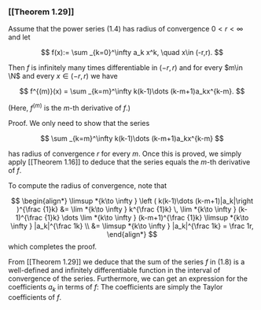 ### [[Theorem 1.29]]

Assume that the power series (1.4) has radius of convergence $0<r<\infty$ and let



$$  f(x):= \sum _{k=0}^\infty a_k x^k, \quad x\in (-r,r). $$

Then $f$ is infinitely many times differentiable in $(-r,r)$ and for every $m\in \N$ and every $x\in (-r,r)$ we have



$$  f^{(m)}(x) = \sum _{k=m}^\infty k(k-1)\dots (k-m+1)a_kx^{k-m}. $$

(Here, $f^{(m)}$ is the $m$-th derivative of $f$.)

Proof. We only need to show that the series

$$ \sum _{k=m}^\infty k(k-1)\dots (k-m+1)a_kx^{k-m} $$

has radius of convergence $r$ for every $m$. Once this is proved, we simply apply [[Theorem 1.16]] to deduce that the series equals the $m$-th derivative of $f$.

To compute the radius of convergence, note that



$$ \begin{align*} \limsup *{k\to \infty } \left ( k(k-1)\dots (k-m+1)|a_k|\right )^{\frac {1}k} &= \lim *{k\to \infty } k^{\frac {1}k} \, \lim *{k\to \infty } (k-1)^{\frac {1}k} \dots \lim *{k\to \infty } (k-m+1)^{\frac {1}k} \limsup *{k\to \infty } |a_k|^{\frac 1k} \\ &= \limsup *{k\to \infty } |a_k|^{\frac 1k} = \frac 1r, \end{align*} $$ which completes the proof.

From [[Theorem 1.29]] we deduce that the sum of the series $f$ in (1.8) is a well-defined and infinitely differentiable function in the interval of convergence of the series. Furthermore, we can get an expression for the coefficients $a_k$ in terms of $f$: The coefficients are simply the Taylor coefficients of $f$.